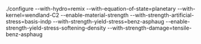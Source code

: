 ./configure --with-hydro=remix --with-equation-of-state=planetary --with-kernel=wendland-C2 --enable-material-strength --with-strength-artificial-stress=basis-indp --with-strength-yield-stress=benz-asphaug --enable-strength-yield-stress-softening-density --with-strength-damage=tensile-benz-asphaug
